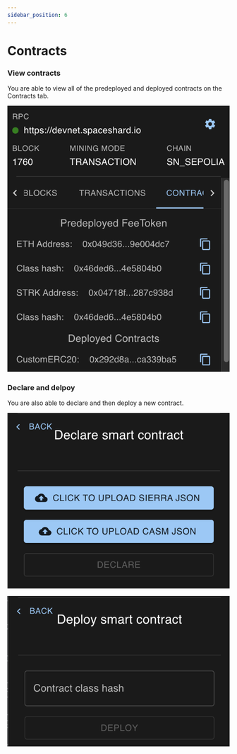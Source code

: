 ```yaml
---
sidebar_position: 6
---
```


# Contracts

### View contracts

You are able to view all of the predeployed and deployed contracts on the Contracts tab.

![](../../static/img/features/contracts/contracts_1.png)

### Declare and delpoy

You are also able to declare and then deploy a new contract.

![](../../static/img/features/contracts/contracts_2.png)

![](../../static/img/features/contracts/contracts_3.png)
